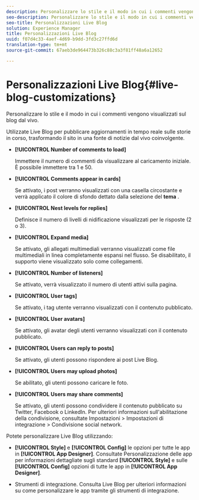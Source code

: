 ```yaml
---
description: Personalizzare lo stile e il modo in cui i commenti vengono visualizzati sul blog dal vivo.
seo-description: Personalizzare lo stile e il modo in cui i commenti vengono visualizzati sul blog dal vivo.
seo-title: Personalizzazioni Live Blog
solution: Experience Manager
title: Personalizzazioni Live Blog
uuid: f07d4c33-4aef-4d69-b9dd-3fd3c27ffd6d
translation-type: tm+mt
source-git-commit: 67aeb3de964473b326c88c3a3f81ff48a6a12652

---
```



# Personalizzazioni Live Blog{#live-blog-customizations}

Personalizzare lo stile e il modo in cui i commenti vengono visualizzati sul blog dal vivo.



Utilizzate Live Blog per pubblicare aggiornamenti in tempo reale sulle storie in corso, trasformando il sito in una fonte di notizie dal vivo coinvolgente.

* **[!UICONTROL Number of comments to load]**

   Immettere il numero di commenti da visualizzare al caricamento iniziale. È possibile immettere tra 1 e 50.

* **[!UICONTROL Comments appear in cards]**

   Se attivato, i post verranno visualizzati con una casella circostante e verrà applicato il colore di sfondo dettato dalla selezione del **tema** .

* **[!UICONTROL Nest levels for replies]**

   Definisce il numero di livelli di nidificazione visualizzati per le risposte (2 o 3).

* **[!UICONTROL Expand media]**

   Se attivato, gli allegati multimediali verranno visualizzati come file multimediali in linea completamente espansi nel flusso. Se disabilitato, il supporto viene visualizzato solo come collegamenti.

* **[!UICONTROL Number of listeners]**

   Se attivato, verrà visualizzato il numero di utenti attivi sulla pagina.

* **[!UICONTROL User tags]**

   Se attivato, i tag utente verranno visualizzati con il contenuto pubblicato.

* **[!UICONTROL User avatars]**

   Se attivato, gli avatar degli utenti verranno visualizzati con il contenuto pubblicato.

* **[!UICONTROL Users can reply to posts]**

   Se attivato, gli utenti possono rispondere ai post Live Blog.

* **[!UICONTROL Users may upload photos]**

   Se abilitato, gli utenti possono caricare le foto.

* **[!UICONTROL Users may share comments]**

   Se attivato, gli utenti possono condividere il contenuto pubblicato su Twitter, Facebook o LinkedIn. Per ulteriori informazioni sull'abilitazione della condivisione, consultate Impostazioni &gt; Impostazioni di integrazione &gt; Condivisione social network.

Potete personalizzare Live Blog utilizzando:

* **[!UICONTROL Style]** e **[!UICONTROL Config]** le opzioni per tutte le app in **[!UICONTROL App Designer]**. Consultate Personalizzazione delle app per informazioni dettagliate sugli standard **[!UICONTROL Style]** e sulle **[!UICONTROL Config]** opzioni di tutte le app in **[!UICONTROL App Designer]**.

* Strumenti di integrazione. Consulta Live Blog per ulteriori informazioni su come personalizzare le app tramite gli strumenti di integrazione.

